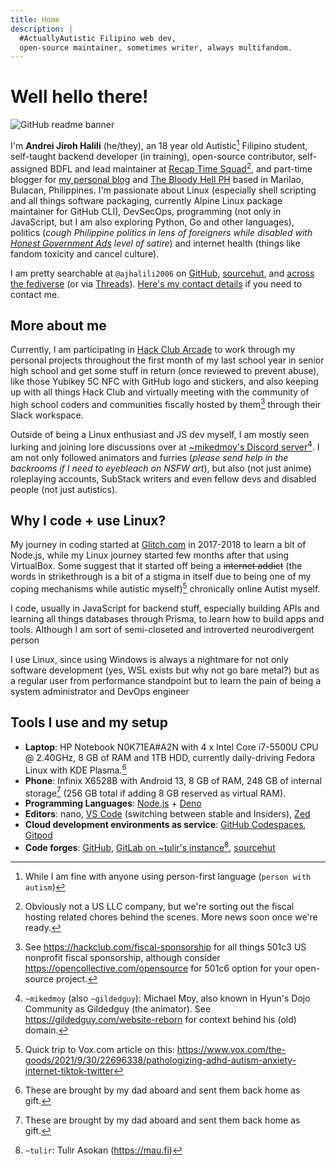 ```yaml
---
title: Home
description: |
  #ActuallyAutistic Filipino web dev,
  open-source maintainer, sometimes writer, always multifandom.
---
```


# Well hello there!

![GitHub readme banner](https://github.com/ajhalili2006/ajhalili2006/raw/83d1552339fec8d91eadcab0289d43b6a9ef775c/static/readme-banner-2022.png)

I'm **Andrei Jiroh Halili** (he/they), an 18 year old Autistic[^7] Filipino student, self-taught backend developer (in training), open-source contributor,
self-assigned BDFL and lead maintainer at [Recap Time Squad](https://recaptime.dev)[^1],
and part-time blogger for [my personal blog](https://ajhalili2006.substack.com)
and [The Bloody Hell PH](https://fromthebshq.substack.com) based in Marilao, Bulacan, Philippines. I'm passionate about Linux (especially shell scripting and all things
software packaging, currently Alpine Linux package maintainer for GitHub CLI), DevSecOps, programming (not only in JavaScript,
but I am also exploring Python, Go and other languages), politics (_cough Philippine politics in lens of foreigners while disabled with [Honest Government Ads] level of satire_) and internet health (things like fandom toxicity and cancel culture).

I am pretty searchable at `@ajhalili2006` on [GitHub], [sourcehut], and [across the fediverse] (or via [Threads](https://threads.net/@ajhalili2006)). [Here's my contact details](./contact/index.md) if you need to contact me.

## More about me

Currently, I am participating in [Hack Club Arcade](https://hackclub.com/arcade) to work through
my personal projects throughout the first month of my last school year in senior high school and get
some stuff in return (once reviewed to prevent abuse), like those Yubikey 5C NFC with GitHub logo
and stickers, and also keeping up with all things Hack Club and virtually meeting with
the community of high school coders and communities fiscally hosted by them[^4] through their Slack workspace.

Outside of being a Linux enthusiast and JS dev myself, I am mostly seen lurking and joining lore discussions over at [~mikedmoy's Discord server](https://go.andreijiroh.xyz/discord/gildedguy)[^5]. I am not only followed animators and furries (_please send help in the backrooms if I need to eyebleach on NSFW art_), but also (not just anime) roleplaying accounts, SubStack writers and even fellow devs and disabled people (not just autistics).

## Why I code + use Linux?

My journey in coding started at [Glitch.com](https://glitch.com) in 2017-2018 to learn a bit of Node.js, while
my Linux journey started few months after that using VirtualBox. Some suggest that it started off being a ~~internet addict~~
(the words in strikethrough is a bit of a stigma in itself due to being one of my coping mechanisms while autistic myself)[^6] chronically online Autist myself.

I code, usually in JavaScript for backend stuff, especially building APIs and learning all things databases through Prisma,
to learn how to build apps and tools. Although I am sort of semi-closeted and introverted neurodivergent person

I use Linux, since using Windows is always a nightmare for not only software development (yes, WSL exists but why not go bare metal?)
but as a regular user from performance standpoint but to learn the pain of being a system administrator and DevOps engineer

## Tools I use and my setup

* **Laptop**: HP Notebook N0K71EA#A2N with 4 x Intel Core i7-5500U CPU @ 2.40GHz, 8 GB of RAM and 1TB HDD,
currently daily-driving Fedora Linux with KDE Plasma.[^3]
* **Phone**: Infinix X6528B with Android 13, 8 GB of RAM, 248 GB of internal storage[^3] (256 GB total if adding 8 GB reserved as virtual RAM).
* **Programming Languages**: [Node.js](https://nodejs.org) + [Deno](https://deno.land)
* **Editors**: nano, [VS Code](https://go.andreijiroh.xyz/vscode) (switching between stable and Insiders), [Zed](https://go.andreijiroh.xyz/zed-editor)
* **Cloud development environments as service**: [GitHub Codespaces](https://github.com/features/codespaces), [Gitpod](https://www.gitpod.io)
* **Code forges**: [GitHub], [GitLab on ~tulir's instance](https://mau.dev/ajhalili2006)[^2], [sourcehut]

[^1]: Obviously not a US LLC company, but we're sorting out the fiscal hosting related chores behind the scenes.
More news soon once we're ready.
[^2]: `~tulir`: Tulir Asokan (<https://mau.fi>)
[^3]: These are brought by my dad aboard and sent them back home as gift.
[^4]: See <https://hackclub.com/fiscal-sponsorship> for all things 501c3 US nonprofit fiscal sponsorship, although consider <https://opencollective.com/opensource> for 501c6 option for your open-source project.
[^5]: `~mikedmoy` (also `~gildedguy`): Michael Moy, also known in Hyun's Dojo Community as Gildedguy (the animator). See <https://gildedguy.com/website-reborn> for context behind his (old) domain.
[^6]: Quick trip to Vox.com article on this: <https://www.vox.com/the-goods/2021/9/30/22696338/pathologizing-adhd-autism-anxiety-internet-tiktok-twitter>
[^7]: While I am fine with anyone using person-first language (`person with autism`)

[Honest Government Ads]: https://go.andreijiroh.xyz/honest-govt-ads
[GitHub]: https://github.com/ajhlili2006
[sourcehut]: https://sr.ht/~ajhalili2006
[across the fediverse]: https://tilde.zone/@ajhalili2006
